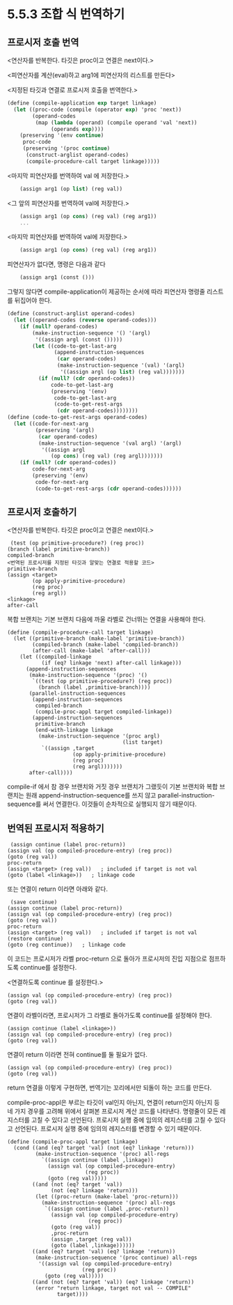 # 5.5.3 조합 식 번역하기

## 프로시저 호출 번역
 
 <연산자를 반복한다. 타깃은 proc이고 연결은 next이다.>
 
 <피연산자를 계산(eval)하고 arg1에 피연산자의 리스트를 만든다>
 
 <지정된 타깃과 연결로 프로시저 호출을 번역한다.>
 
```scheme
(define (compile-application exp target linkage)
  (let ((proc-code (compile (operator exp) 'proc 'next))
        (operand-codes
         (map (lambda (operand) (compile operand 'val 'next))
              (operands exp))))
    (preserving '(env continue)
     proc-code
     (preserving '(proc continue)
      (construct-arglist operand-codes)
      (compile-procedure-call target linkage)))))
```

<마지막 피연산자를 번역하여 val 에 저장한다.> 
```scheme
    (assign arg1 (op list) (reg val))
```
<그 앞의 피연산자를 번역하여 val에 저장한다.>
```scheme
    (assign arg1 (op cons) (reg val) (reg arg1))
    ...
```
<마지막 피연산자를 번역하여 val에 저장한다.>
```scheme
    (assign arg1 (op cons) (reg val) (reg arg1))
```
    
피연산자가 없다면, 명령은 다음과 같다
```scheme
    (assign arg1 (const ()))
```
    
그렇지 않다면 compile-application이 제공하는 순서에 따라 피연산자 명령줄 리스트를 뒤집어야 한다.


```scheme
(define (construct-arglist operand-codes)
  (let ((operand-codes (reverse operand-codes)))
    (if (null? operand-codes)
        (make-instruction-sequence '() '(argl)
         '((assign argl (const ()))))
        (let ((code-to-get-last-arg
               (append-instruction-sequences
                (car operand-codes)
                (make-instruction-sequence '(val) '(argl)
                 '((assign argl (op list) (reg val)))))))
          (if (null? (cdr operand-codes))
              code-to-get-last-arg
              (preserving '(env)
               code-to-get-last-arg
               (code-to-get-rest-args
                (cdr operand-codes))))))))
(define (code-to-get-rest-args operand-codes)
  (let ((code-for-next-arg
         (preserving '(argl)
          (car operand-codes)
          (make-instruction-sequence '(val argl) '(argl)
           '((assign argl
              (op cons) (reg val) (reg argl)))))))
    (if (null? (cdr operand-codes))
        code-for-next-arg
        (preserving '(env)
         code-for-next-arg
         (code-to-get-rest-args (cdr operand-codes))))))
```


## 프로시저 호출하기
 
 <연산자를 반복한다. 타깃은 proc이고 연결은 next이다.>
 
 ```
  (test (op primitive-procedure?) (reg proc))
 (branch (label primitive-branch))
compiled-branch
 <번역된 프로시저를 지정된 타깃과 알맞는 연결로 적용할 코드>
primitive-branch
 (assign <target>
         (op apply-primitive-procedure)
         (reg proc)
         (reg argl))
 <linkage>
after-call
```

복합 브랜치는 기본 브랜치 다음에 까울 라벨로 건너뛰는 연결을 사용해야 한다.

```
(define (compile-procedure-call target linkage)
  (let ((primitive-branch (make-label 'primitive-branch))
        (compiled-branch (make-label 'compiled-branch))
        (after-call (make-label 'after-call)))
    (let ((compiled-linkage
           (if (eq? linkage 'next) after-call linkage)))
      (append-instruction-sequences
       (make-instruction-sequence '(proc) '()
        `((test (op primitive-procedure?) (reg proc))
          (branch (label ,primitive-branch))))
       (parallel-instruction-sequences
        (append-instruction-sequences
         compiled-branch
         (compile-proc-appl target compiled-linkage))
        (append-instruction-sequences
         primitive-branch
         (end-with-linkage linkage
          (make-instruction-sequence '(proc argl)
                                     (list target)
           `((assign ,target
                     (op apply-primitive-procedure)
                     (reg proc)
                     (reg argl)))))))
       after-call))))
```

compile-if 에서 참 경우 브랜치와 거짓 경우 브랜치가 그랬듯이 기본 브랜치와 복합 브랜치는 원래 append-instruction-sequence를 쓰지 않고 parallel-instruction-sequence를 써서 연결한다. 이것들이 순차적으로 실행되지 않기 때문이다.

## 번역된 프로시저 적용하기
 
 ```
  (assign continue (label proc-return))
 (assign val (op compiled-procedure-entry) (reg proc))
 (goto (reg val))
proc-return
 (assign <target> (reg val))   ; included if target is not val
 (goto (label <linkage>))   ; linkage code
```
 
 또는 연결이 return 이라면 아래와 같다.
 
 ```
  (save continue)
 (assign continue (label proc-return))
 (assign val (op compiled-procedure-entry) (reg proc))
 (goto (reg val))
proc-return
 (assign <target> (reg val))   ; included if target is not val
 (restore continue)
 (goto (reg continue))   ; linkage code
```

이 코드는 프로시저가 라벨 proc-return 으로 돌아가 프로시저의 진입 지점으로 점프하도록 continue를 설정한다.


<연결하도록 continue 를 설정한다.>
```
(assign val (op compiled-procedure-entry) (reg proc))
(goto (reg val))
```
연결이 라벨이라면, 프로시저가 그 라벨로 돌아가도록 continue를 설정해야 한다.
```
(assign continue (label <linkage>))
(assign val (op compiled-procedure-entry) (reg proc))
(goto (reg val))
```
연결이 return 이라면 전혀 continue를 둘 필요가 없다.
```
(assign val (op compiled-procedure-entry) (reg proc))
(goto (reg val))
```
return 연결을 이렇게 구현하면, 번역기는 꼬리에서만 되돌이 하는 코드를 만든다.


compile-proc-appl은 부르는 타깃이 val인지 아닌지, 연결이 return인지 아닌지 등 네 가지 경우를 고려해 위에서 살펴본 프로시저 계산 코드를 나타낸다. 명령줄이 모든 레지스터를 고칠 수 있다고 선언된다. 프로시저 실행 중에 임의의 레지스터를 고칠 수 있다고 선언된다. 프로시저 실행 중에 임의의 레지스터를 변경할 수 있기 때문이다.
```
(define (compile-proc-appl target linkage)
  (cond ((and (eq? target 'val) (not (eq? linkage 'return)))
         (make-instruction-sequence '(proc) all-regs
           `((assign continue (label ,linkage))
             (assign val (op compiled-procedure-entry)
                         (reg proc))
             (goto (reg val)))))
        ((and (not (eq? target 'val))
              (not (eq? linkage 'return)))
         (let ((proc-return (make-label 'proc-return)))
           (make-instruction-sequence '(proc) all-regs
            `((assign continue (label ,proc-return))
              (assign val (op compiled-procedure-entry)
                          (reg proc))
              (goto (reg val))
              ,proc-return
              (assign ,target (reg val))
              (goto (label ,linkage))))))
        ((and (eq? target 'val) (eq? linkage 'return))
         (make-instruction-sequence '(proc continue) all-regs
          '((assign val (op compiled-procedure-entry)
                        (reg proc))
            (goto (reg val)))))
        ((and (not (eq? target 'val)) (eq? linkage 'return))
         (error "return linkage, target not val -- COMPILE"
                target))))
```
